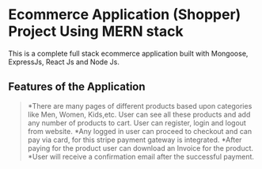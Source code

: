 # Ecommerce Application (Shopper) Project Using MERN stack

This is a complete full stack ecommerce application built with Mongoose, ExpressJs, React Js and Node Js.

## Features of the Application
> *There are many pages of different products based upon categories like Men, Women, Kids,etc. User can see all these products and add any number of products to cart. User can register, login and logout from website.
> *Any logged in user can proceed to checkout and can pay via card, for this stripe payment gateway is integrated.
> *After paying for the product user can download an Invoice for the product.
> *User will receive a confirmation email after the successful payment.

